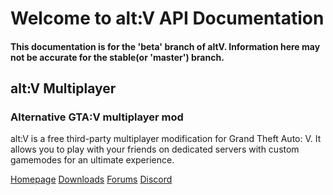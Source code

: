 # Welcome to alt&#58;V API Documentation
#### This documentation is for the 'beta' branch of altV. Information here may not be accurate for the stable(or 'master') branch.

## alt:V Multiplayer
### Alternative GTA:V multiplayer mod

alt:V is a free third-party multiplayer modification for Grand Theft Auto: V.
It allows you to play with your friends on dedicated servers
with custom gamemodes for an ultimate experience.

[Homepage](https://v.alt-mp.com/)
[Downloads](https://altv.mp/#/downloads)
[Forums](https://forum.altv.mp/)
[Discord](https://discordapp.com/invite/q3zUUEC)


